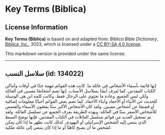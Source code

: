 # Key Terms (Biblica)

## License Information

**Key Terms (Biblica)** is based on and adapted from: _Biblica Bible Dictionary_, [Biblica, Inc.](https://www.biblica.com/), 2023, which is licensed under a [CC BY-SA 4.0 license](https://creativecommons.org/licenses/by-sa/4.0/legalcode.en).

This markdown version is provided under the same license.



--------------------------------

## سلاسل النسب (id: 134022)

إنها قائمة بأسماء الأشخاص في عائلة ما. كانت هذه القوائم مهمة جدًا في أوقات وأماكن الكتاب المقدس. كما تُعرف أيضًا بسلاسل الأنساب. إنها تضم أشخاصًا معينين في العائلة ولكن ليس الجميع. وعادة ما تحتوي على الرجال فقط. وكانت كلمة ابن هي الوسيلة للحديث عن الأبناء أو الأحفاد وأبناء الأحفاد. كما تضم بعض القوائم أحيانًا معلومات إضافية أو قصصًا عن أشخاص معينين. ولقد كان الأشخاص الأكبر سنًا يقصّون الأسماء والقصص للأشخاص الأصغر سنًا في العائلة. وبهذه الطريقة يعرف الجميع عن تسلسل العائلة. ولقد تم تسجيل العديد من قوائم تسلسل العائلات في الكتاب المقدس. فإنها توضح السبط الذي ينتمي إليه الشخص الإسرائيلي أو اليهودي. كذلك كانت تظهر ما إذا كان يمكن لشخص ما أن يصبح كاهنًا أو ما إذا كان ينتمي إلى عائلة ملكية.



